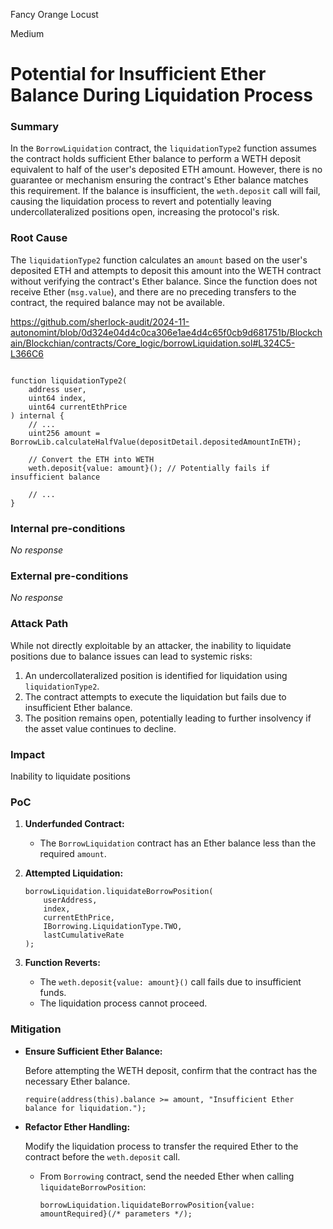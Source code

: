 Fancy Orange Locust

Medium

# Potential for Insufficient Ether Balance During Liquidation Process

### Summary

In the `BorrowLiquidation` contract, the `liquidationType2` function assumes the contract holds sufficient Ether balance to perform a WETH deposit equivalent to half of the user's deposited ETH amount. However, there is no guarantee or mechanism ensuring the contract's Ether balance matches this requirement. If the balance is insufficient, the `weth.deposit` call will fail, causing the liquidation process to revert and potentially leaving undercollateralized positions open, increasing the protocol's risk.

### Root Cause

The `liquidationType2` function calculates an `amount` based on the user's deposited ETH and attempts to deposit this amount into the WETH contract without verifying the contract's Ether balance. Since the function does not receive Ether (`msg.value`), and there are no preceding transfers to the contract, the required balance may not be available.

https://github.com/sherlock-audit/2024-11-autonomint/blob/0d324e04d4c0ca306e1ae4d4c65f0cb9d681751b/Blockchain/Blockchian/contracts/Core_logic/borrowLiquidation.sol#L324C5-L366C6

```solidity

function liquidationType2(
    address user,
    uint64 index,
    uint64 currentEthPrice
) internal {
    // ...
    uint256 amount = BorrowLib.calculateHalfValue(depositDetail.depositedAmountInETH);

    // Convert the ETH into WETH
    weth.deposit{value: amount}(); // Potentially fails if insufficient balance

    // ...
}

```

### Internal pre-conditions

_No response_

### External pre-conditions

_No response_

### Attack Path

While not directly exploitable by an attacker, the inability to liquidate positions due to balance issues can lead to systemic risks:

1. An undercollateralized position is identified for liquidation using `liquidationType2`.
2. The contract attempts to execute the liquidation but fails due to insufficient Ether balance.
3. The position remains open, potentially leading to further insolvency if the asset value continues to decline.

### Impact

 Inability to liquidate positions

### PoC


1. **Underfunded Contract:**

   - The `BorrowLiquidation` contract has an Ether balance less than the required `amount`.

2. **Attempted Liquidation:**

   ```solidity
   borrowLiquidation.liquidateBorrowPosition(
       userAddress,
       index,
       currentEthPrice,
       IBorrowing.LiquidationType.TWO,
       lastCumulativeRate
   );
   ```

3. **Function Reverts:**

   - The `weth.deposit{value: amount}()` call fails due to insufficient funds.
   - The liquidation process cannot proceed.

### Mitigation

- **Ensure Sufficient Ether Balance:**

  Before attempting the WETH deposit, confirm that the contract has the necessary Ether balance.

  ```solidity
  require(address(this).balance >= amount, "Insufficient Ether balance for liquidation.");
  ```

- **Refactor Ether Handling:**

  Modify the liquidation process to transfer the required Ether to the contract before the `weth.deposit` call.

  - From `Borrowing` contract, send the needed Ether when calling `liquidateBorrowPosition`:

    ```solidity
    borrowLiquidation.liquidateBorrowPosition{value: amountRequired}(/* parameters */);
    ```